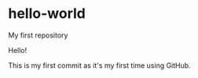 # hello-world
My first repository

Hello! 

This is my first commit as it's my first time using GitHub.
